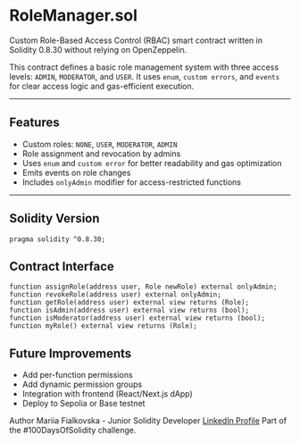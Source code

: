 # RoleManager.sol

Custom Role-Based Access Control (RBAC) smart contract written in Solidity 0.8.30 without relying on OpenZeppelin.

This contract defines a basic role management system with three access levels: `ADMIN`, `MODERATOR`, and `USER`. It uses `enum`, `custom errors`, and `events` for clear access logic and gas-efficient execution.

---

## Features

- Custom roles: `NONE`, `USER`, `MODERATOR`, `ADMIN`
- Role assignment and revocation by admins
- Uses `enum` and `custom error` for better readability and gas optimization
- Emits events on role changes
- Includes `onlyAdmin` modifier for access-restricted functions

---

## Solidity Version

```solidity
pragma solidity ^0.8.30;
```
## Contract Interface
```
function assignRole(address user, Role newRole) external onlyAdmin;
function revokeRole(address user) external onlyAdmin;
function getRole(address user) external view returns (Role);
function isAdmin(address user) external view returns (bool);
function isModerator(address user) external view returns (bool);
function myRole() external view returns (Role);
```
## Future Improvements
- Add per-function permissions
- Add dynamic permission groups
- Integration with frontend (React/Next.js dApp)
- Deploy to Sepolia or Base testnet

Author
Mariia Fialkovska - Junior Solidity Developer 
[LinkedIn Profile](https://www.linkedin.com/in/mariia-fialkovska-78857b234/)
Part of the #100DaysOfSolidity challenge.
